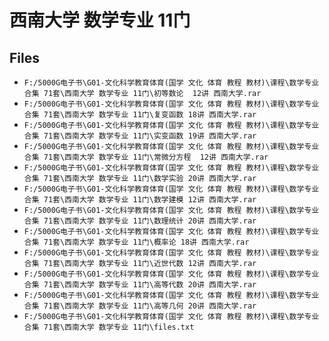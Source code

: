 # 西南大学 数学专业 11门

## Files

- `F:/5000G电子书\G01-文化科学教育体育(国学 文化 体育 教程 教材)\课程\数学专业合集 71套\西南大学 数学专业 11门\初等数论  12讲 西南大学.rar`
- `F:/5000G电子书\G01-文化科学教育体育(国学 文化 体育 教程 教材)\课程\数学专业合集 71套\西南大学 数学专业 11门\复变函数 18讲 西南大学.rar`
- `F:/5000G电子书\G01-文化科学教育体育(国学 文化 体育 教程 教材)\课程\数学专业合集 71套\西南大学 数学专业 11门\实变函数 19讲 西南大学.rar`
- `F:/5000G电子书\G01-文化科学教育体育(国学 文化 体育 教程 教材)\课程\数学专业合集 71套\西南大学 数学专业 11门\常微分方程  12讲 西南大学.rar`
- `F:/5000G电子书\G01-文化科学教育体育(国学 文化 体育 教程 教材)\课程\数学专业合集 71套\西南大学 数学专业 11门\数学实验 20讲 西南大学.rar`
- `F:/5000G电子书\G01-文化科学教育体育(国学 文化 体育 教程 教材)\课程\数学专业合集 71套\西南大学 数学专业 11门\数学建模 12讲 西南大学.rar`
- `F:/5000G电子书\G01-文化科学教育体育(国学 文化 体育 教程 教材)\课程\数学专业合集 71套\西南大学 数学专业 11门\数理统计 20讲 西南大学.rar`
- `F:/5000G电子书\G01-文化科学教育体育(国学 文化 体育 教程 教材)\课程\数学专业合集 71套\西南大学 数学专业 11门\概率论 18讲 西南大学.rar`
- `F:/5000G电子书\G01-文化科学教育体育(国学 文化 体育 教程 教材)\课程\数学专业合集 71套\西南大学 数学专业 11门\近世代数 12讲 西南大学.rar`
- `F:/5000G电子书\G01-文化科学教育体育(国学 文化 体育 教程 教材)\课程\数学专业合集 71套\西南大学 数学专业 11门\高等代数 20讲 西南大学.rar`
- `F:/5000G电子书\G01-文化科学教育体育(国学 文化 体育 教程 教材)\课程\数学专业合集 71套\西南大学 数学专业 11门\高等几何 20讲 西南大学.rar`
- `F:/5000G电子书\G01-文化科学教育体育(国学 文化 体育 教程 教材)\课程\数学专业合集 71套\西南大学 数学专业 11门\files.txt`
